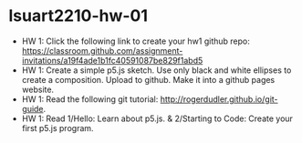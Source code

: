 # lsuart2210-hw-01
- HW 1: Click the following link to create your hw1 github repo:  https://classroom.github.com/assignment-invitations/a19f4ade1b1fc40591087be829f1abd5
- HW 1: Create a simple p5.js sketch. Use only black and white ellipses to create a composition. Upload to github. Make it into a github pages website. 
- HW 1: Read the following git tutorial: http://rogerdudler.github.io/git-guide.
- HW 1: Read 1/Hello: Learn about p5.js. & 2/Starting to Code: Create your first p5.js program.
